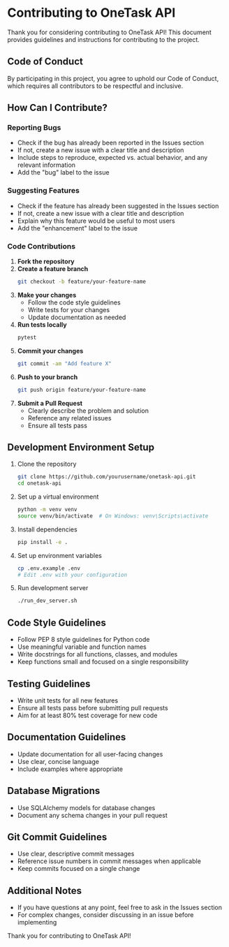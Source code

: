 # Contributing to OneTask API

Thank you for considering contributing to OneTask API! This document provides guidelines and instructions for contributing to the project.

## Code of Conduct

By participating in this project, you agree to uphold our Code of Conduct, which requires all contributors to be respectful and inclusive.

## How Can I Contribute?

### Reporting Bugs

- Check if the bug has already been reported in the Issues section
- If not, create a new issue with a clear title and description
- Include steps to reproduce, expected vs. actual behavior, and any relevant information
- Add the "bug" label to the issue

### Suggesting Features

- Check if the feature has already been suggested in the Issues section
- If not, create a new issue with a clear title and description
- Explain why this feature would be useful to most users
- Add the "enhancement" label to the issue

### Code Contributions

1. **Fork the repository**
2. **Create a feature branch**
   ```bash
   git checkout -b feature/your-feature-name
   ```
3. **Make your changes**
   - Follow the code style guidelines
   - Write tests for your changes
   - Update documentation as needed
4. **Run tests locally**
   ```bash
   pytest
   ```
5. **Commit your changes**
   ```bash
   git commit -am "Add feature X" 
   ```
6. **Push to your branch**
   ```bash
   git push origin feature/your-feature-name
   ```
7. **Submit a Pull Request**
   - Clearly describe the problem and solution
   - Reference any related issues
   - Ensure all tests pass

## Development Environment Setup

1. Clone the repository
   ```bash
   git clone https://github.com/yourusername/onetask-api.git
   cd onetask-api
   ```

2. Set up a virtual environment
   ```bash
   python -m venv venv
   source venv/bin/activate  # On Windows: venv\Scripts\activate
   ```

3. Install dependencies
   ```bash
   pip install -e .
   ```

4. Set up environment variables
   ```bash
   cp .env.example .env
   # Edit .env with your configuration
   ```

5. Run development server
   ```bash
   ./run_dev_server.sh
   ```

## Code Style Guidelines

- Follow PEP 8 style guidelines for Python code
- Use meaningful variable and function names
- Write docstrings for all functions, classes, and modules
- Keep functions small and focused on a single responsibility

## Testing Guidelines

- Write unit tests for all new features
- Ensure all tests pass before submitting pull requests
- Aim for at least 80% test coverage for new code

## Documentation Guidelines

- Update documentation for all user-facing changes
- Use clear, concise language
- Include examples where appropriate

## Database Migrations

- Use SQLAlchemy models for database changes
- Document any schema changes in your pull request

## Git Commit Guidelines

- Use clear, descriptive commit messages
- Reference issue numbers in commit messages when applicable
- Keep commits focused on a single change

## Additional Notes

- If you have questions at any point, feel free to ask in the Issues section
- For complex changes, consider discussing in an issue before implementing

Thank you for contributing to OneTask API!